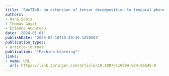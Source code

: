 ```yaml
---
title: 'SWoTTeD: an extension of tensor decomposition to temporal phenotyping'
authors:
- Hana Sebia
- Thomas Guyet
- Etienne Audureau
date: '2024-01-01'
publishDate: '2025-07-10T15:49:19.125050Z'
publication_types:
- article-journal
publication: '*Machine Learning*'
links: 
- name: URL
  url: https://link.springer.com/article/10.1007/s10994-024-06545-8
---
```

